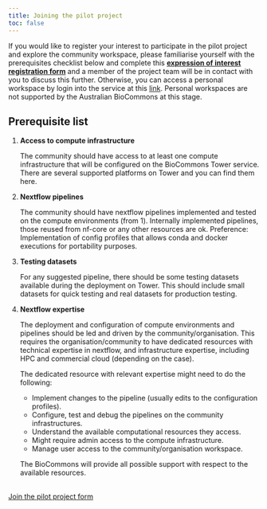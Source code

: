 ```yaml
---
title: Joining the pilot project
toc: false
---
```



If you would like to register your interest to participate in the pilot project and explore the community workspace, please familiarise yourself with the prerequisites checklist below and complete this [**expression of interest registration form**](https://docs.google.com/forms/d/e/1FAIpQLScVFzZXYyFf-3oRaNp4674R1001hp3M0F673tr6zGM6wHsgFA/viewform?usp=sf_link) and a member of the project team will be in contact with you to discuss this further. Otherwise, you can access a personal workspace by login into the service at this [link](https://tower.services.biocommons.org.au). Personal workspaces are not supported by the Australian BioCommons at this stage.  

## Prerequisite list

1. **Access to compute infrastructure**

    The community should have access to at least one compute infrastructure that will be configured on the BioCommons Tower service. There are several supported platforms on Tower and you can find them here.

2. **Nextflow pipelines**

    The community should have nextflow pipelines implemented and tested on the compute environments (from 1). Internally implemented pipelines, those reused from nf-core or any other resources are ok.
    Preference: Implementation of config profiles that allows conda and docker executions for portability purposes.

3. **Testing datasets**

    For any suggested pipeline, there should be some testing datasets available during the deployment on Tower. This should include small datasets for quick testing and real datasets for production testing.

4. **Nextflow expertise**

    The deployment and configuration of compute environments and pipelines should be led and driven by the community/organisation.  This requires the organisation/community to have dedicated resources with technical expertise in nextflow, and infrastructure expertise, including HPC and commercial cloud (depending on the case).

    The dedicated resource with relevant expertise might need to do the following:

    - Implement changes to the pipeline (usually edits to the configuration profiles).
    - Configure, test and debug the pipelines on the community infrastructures.
    - Understand the available computational resources they access.
    - Might require admin access to the compute infrastructure.
    - Manage user access to the community/organisation workspace.

    The BioCommons will provide all possible support with respect to the available resources.

<br />  

<div class="text-center">
    <a href="https://docs.google.com/forms/d/e/1FAIpQLScVFzZXYyFf-3oRaNp4674R1001hp3M0F673tr6zGM6wHsgFA/viewform?usp=sf_link" class="btn btn-primary col-3">Join the pilot project form </a>
</div>


